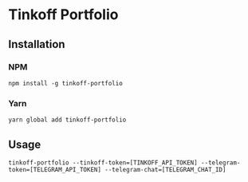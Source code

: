 # Tinkoff Portfolio

## Installation

### NPM

```
npm install -g tinkoff-portfolio
```

### Yarn

```
yarn global add tinkoff-portfolio
```

## Usage

```
tinkoff-portfolio --tinkoff-token=[TINKOFF_API_TOKEN] --telegram-token=[TELEGRAM_API_TOKEN] --telegram-chat=[TELEGRAM_CHAT_ID]
```
